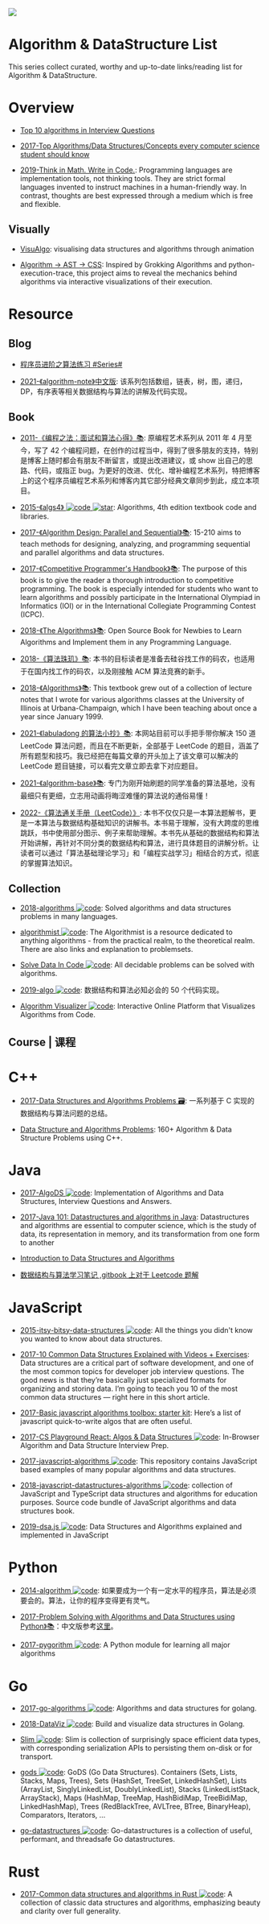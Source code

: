 ![](https://cdn-images-1.medium.com/max/2000/0*I5vtdhUqmRJ1zI1e.jpg)

# Algorithm & DataStructure List

This series collect curated, worthy and up-to-date links/reading list for Algorithm & DataStructure.

# Overview

- [Top 10 algorithms in Interview Questions](http://www.geeksforgeeks.org/top-10-algorithms-in-interview-questions)

- [2017-Top Algorithms/Data Structures/Concepts every computer science student should know](https://parg.co/Nr6)

- [2019-Think in Math. Write in Code.](https://justinmeiners.github.io/think-in-math/): Programming languages are implementation tools, not thinking tools. They are strict formal languages invented to instruct machines in a human-friendly way. In contrast, thoughts are best expressed through a medium which is free and flexible.

## Visually

- [VisuAlgo](https://parg.co/ddd): visualising data structures and algorithms through animation

- [Algorithm → AST → CSS](https://github.com/skidding/illustrated-algorithms): Inspired by Grokking Algorithms and python-execution-trace, this project aims to reveal the mechanics behind algorithms via interactive visualizations of their execution.

# Resource

## Blog

- [程序员进阶之算法练习 #Series#](https://cloud.tencent.com/developer/article/1365773)

- [2021-《algorithm-note》中文版](https://github.com/Dairongpeng/algorithm-note): 该系列包括数组，链表，树，图，递归，DP，有序表等相关数据结构与算法的讲解及代码实现。

## Book

- [2011-《编程之法：面试和算法心得》📚](https://github.com/julycoding/The-Art-Of-Programming-By-July): 原编程艺术系列从 2011 年 4 月至今，写了 42 个编程问题，在创作的过程当中，得到了很多朋友的支持，特别是博客上随时都会有朋友不断留言，或提出改进建议，或 show 出自己的思路、代码，或指正 bug。为更好的改进、优化、增补编程艺术系列，特把博客上的这个程序员编程艺术系列和博客内其它部分经典文章同步到此，成立本项目。

- [2015-《algs4》 ![code](https://ng-tech.icu/assets/code.svg) ![star](https://img.shields.io/github/stars/kevin-wayne/algs4)](https://github.com/kevin-wayne/algs4): Algorithms, 4th edition textbook code and libraries.

- [2017-《Algorithm Design: Parallel and Sequential》📚](http://www.parallel-algorithms-book.com/): 15-210 aims to teach methods for designing, analyzing, and programming sequential and parallel algorithms and data structures.

- [2017-《Competitive Programmer's Handbook》📚](https://cses.fi/book.html): The purpose of this book is to give the reader a thorough introduction to competitive programming. The book is especially intended for students who want to learn algorithms and possibly participate in the International Olympiad in Informatics (IOI) or in the International Collegiate Programming Contest (ICPC).

- [2018-《The Algorithms》📚](https://github.com/TheAlgorithms): Open Source Book for Newbies to Learn Algorithms and Implement them in any Programming Language.

- [2018-《算法珠玑》📚](https://soulmachine.gitbooks.io/algorithm-essentials/): 本书的目标读者是准备去硅谷找工作的码农，也适用于在国内找工作的码农，以及刚接触 ACM 算法竞赛的新手。

- [2018-《Algorithms》📚](http://jeffe.cs.illinois.edu/teaching/algorithms/?#book): This textbook grew out of a collection of lecture notes that I wrote for various algorithms classes at the University of Illinois at Urbana-Champaign, which I have been teaching about once a year since January 1999.

- [2021-《labuladong 的算法小抄》📚](https://labuladong.gitbook.io/algo/): 本网站目前可以手把手带你解决 150 道 LeetCode 算法问题，而且在不断更新，全部基于 LeetCode 的题目，涵盖了所有题型和技巧。我已经把在每篇文章的开头加上了该文章可以解决的 LeetCode 题目链接，可以看完文章立即去拿下对应题目。

- [2021-《algorithm-base》📚](https://github.com/chefyuan/algorithm-base): 专门为刚开始刷题的同学准备的算法基地，没有最细只有更细，立志用动画将晦涩难懂的算法说的通俗易懂！

- [2022-《算法通关手册（LeetCode）》](https://algo.itcharge.cn/): 本书不仅仅只是一本算法题解书，更是一本算法与数据结构基础知识的讲解书。本书易于理解，没有大跨度的思维跳跃，书中使用部分图示、例子来帮助理解。本书先从基础的数据结构和算法开始讲解，再针对不同分类的数据结构和算法，进行具体题目的讲解分析。让读者可以通过「算法基础理论学习」和「编程实战学习」相结合的方式，彻底的掌握算法知识。

## Collection

- [2018-algorithms ![code](https://ng-tech.icu/assets/code.svg)](https://github.com/marcosfede/algorithms): Solved algorithms and data structures problems in many languages.

- [algorithmist ![code](https://ng-tech.icu/assets/code.svg)](http://www.algorithmist.com/index.php/Main_Page): The Algorithmist is a resource dedicated to anything algorithms - from the practical realm, to the theoretical realm. There are also links and explanation to problemsets.

- [Solve Data In Code ![code](https://ng-tech.icu/assets/code.svg)](https://github.com/espadrine/Solve-Data-In-Code): All decidable problems can be solved with algorithms.

- [2019-algo ![code](https://ng-tech.icu/assets/code.svg)](https://github.com/wangzheng0822/algo): 数据结构和算法必知必会的 50 个代码实现。

- [Algorithm Visualizer ![code](https://ng-tech.icu/assets/code.svg)](https://github.com/algorithm-visualizer/algorithm-visualizer): Interactive Online Platform that Visualizes Algorithms from Code.

## Course | 课程

# C++

- [2017-Data Structures and Algorithms Problems 🗃️](http://www.techiedelight.com/list-of-problems/): 一系列基于 C 实现的数据结构与算法问题的总结。

- [Data Structure and Algorithms Problems](https://parg.co/UVm): 160+ Algorithm & Data Structure Problems using C++.

# Java

- [2017-AlgoDS ![code](https://ng-tech.icu/assets/code.svg)](https://github.com/sherxon/AlgoDS): Implementation of Algorithms and Data Structures, Interview Questions and Answers.

- [2017-Java 101: Datastructures and algorithms in Java](http://www.javaworld.com/article/2073390/core-java/datastructures-and-algorithms-part-1.html?nsdr=true): Datastructures and algorithms are essential to computer science, which is the study of data, its representation in memory, and its transformation from one form to another

- [Introduction to Data Structures and Algorithms](http://www.idevelopment.info/data/Programming/data_structures/overview/Data_Structures_Algorithms_Introduction.shtml)

- [数据结构与算法学习笔记 ,gitbook 上对于 Leetcode 题解](https://www.gitbook.com/book/yuanbin/algorithm/details)

# JavaScript

- [2015-itsy-bitsy-data-structures ![code](https://ng-tech.icu/assets/code.svg)](https://github.com/jamiebuilds/itsy-bitsy-data-structures): All the things you didn't know you wanted to know about data structures.

- [2017-10 Common Data Structures Explained with Videos + Exercises](https://parg.co/bIC): Data structures are a critical part of software development, and one of the most common topics for developer job interview questions. The good news is that they’re basically just specialized formats for organizing and storing data. I’m going to teach you 10 of the most common data structures — right here in this short article.

- [2017-Basic javascript algorithms toolbox: starter kit](https://parg.co/b75): Here’s a list of javascript quick-to-write algos that are often useful.

- [2017-CS Playground React: Algos & Data Structures ![code](https://ng-tech.icu/assets/code.svg)](https://parg.co/UZd): In-Browser Algorithm and Data Structure Interview Prep.

- [2017-javascript-algorithms ![code](https://ng-tech.icu/assets/code.svg)](https://github.com/trekhleb/javascript-algorithms): This repository contains JavaScript based examples of many popular algorithms and data structures.

- [2018-javascript-datastructures-algorithms ![code](https://ng-tech.icu/assets/code.svg)](https://github.com/loiane/javascript-datastructures-algorithms): collection of JavaScript and TypeScript data structures and algorithms for education purposes. Source code bundle of JavaScript algorithms and data structures book.

- [2019-dsa.js ![code](https://ng-tech.icu/assets/code.svg)](https://github.com/amejiarosario/dsa.js): Data Structures and Algorithms explained and implemented in JavaScript

# Python

- [2014-algorithm ![code](https://ng-tech.icu/assets/code.svg)](https://github.com/qiwsir/algorithm): 如果要成为一个有一定水平的程序员，算法是必须要会的。算法，让你的程序变得更有灵气。

- [2017-Problem Solving with Algorithms and Data Structures using Python》📚](http://6me.us/jgWZ)：中文版参考[这里](https://github.com/facert/python-data-structure-cn)。

- [2017-pygorithm ![code](https://ng-tech.icu/assets/code.svg)](https://github.com/OmkarPathak/pygorithm): A Python module for learning all major algorithms

# Go

- [2017-go-algorithms ![code](https://ng-tech.icu/assets/code.svg)](https://github.com/0xAX/go-algorithms): Algorithms and data structures for golang.

- [2018-DataViz ![code](https://ng-tech.icu/assets/code.svg)](https://github.com/Arafatk/DataViz?files=1): Build and visualize data structures in Golang.

- [Slim ![code](https://ng-tech.icu/assets/code.svg)](https://github.com/openacid/slim): Slim is collection of surprisingly space efficient data types, with corresponding serialization APIs to persisting them on-disk or for transport.

- [gods ![code](https://ng-tech.icu/assets/code.svg)](https://github.com/emirpasic/gods): GoDS (Go Data Structures). Containers (Sets, Lists, Stacks, Maps, Trees), Sets (HashSet, TreeSet, LinkedHashSet), Lists (ArrayList, SinglyLinkedList, DoublyLinkedList), Stacks (LinkedListStack, ArrayStack), Maps (HashMap, TreeMap, HashBidiMap, TreeBidiMap, LinkedHashMap), Trees (RedBlackTree, AVLTree, BTree, BinaryHeap), Comparators, Iterators, …

- [go-datastructures ![code](https://ng-tech.icu/assets/code.svg)](https://github.com/Workiva/go-datastructures): Go-datastructures is a collection of useful, performant, and threadsafe Go datastructures.

# Rust

- [2017-Common data structures and algorithms in Rust ![code](https://ng-tech.icu/assets/code.svg)](https://github.com/EbTech/rust-algorithms): A collection of classic data structures and algorithms, emphasizing beauty and clarity over full generality.
